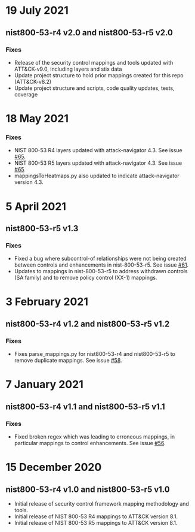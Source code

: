 <!--    CHANGELOG FORMAT                                                -->

<!--    Completed Entry template:                                       -->
<!--                                                                    -->
<!--    # Date in DD MMM YYYY format                                    -->
<!--    ### New Features                                                -->
<!--    ### Improvements                                                -->
<!--    ### Fixes                                                       -->

<!--    Entries for pull request template:                              -->
<!--                                                                    -->
<!--    # Changes staged on develop                                     -->
<!--    ### New Features                                                -->
<!--    ### Improvements                                                -->
<!--    ### Fixes                                                       -->

# 19 July 2021
## nist800-53-r4 v2.0 and nist800-53-r5 v2.0
### Fixes
- Release of the security control mappings and tools updated with ATT&CK-v9.0, including layers and stix data
- Update project structure to hold prior mappings created for this repo (ATT&CK-v8.2)
- Update project structure and scripts, code quality updates, tests, coverage


# 18 May 2021
### Fixes
- NIST 800-53 R4 layers updated with attack-navigator 4.3. See issue [#65](https://github.com/center-for-threat-informed-defense/attack-control-framework-mappings/issues/65).
- NIST 800-53 R5 layers updated with attack-navigator 4.3. See issue [#65](https://github.com/center-for-threat-informed-defense/attack-control-framework-mappings/issues/65).
- mappingsToHeatmaps.py also updated to indicate attack-navigator version 4.3.

# 5 April 2021
## nist800-53-r5 v1.3
### Fixes
- Fixed a bug where subcontrol-of relationships were not being created between controls and enhancements in nist-800-53-r5. See issue [#61](https://github.com/center-for-threat-informed-defense/attack-control-framework-mappings/issues/61).
- Updates to mappings in nist-800-53-r5 to address withdrawn controls (SA family) and to remove policy control (XX-1) mappings.

# 3 February 2021
## nist800-53-r4 v1.2 and nist800-53-r5 v1.2
### Fixes
- Fixes parse_mappings.py for nist800-53-r4 and nist800-53-r5 to remove duplicate mappings. See issue [#58](https://github.com/center-for-threat-informed-defense/attack-control-framework-mappings/issues/58).

# 7 January 2021
## nist800-53-r4 v1.1 and nist800-53-r5 v1.1
### Fixes
- Fixed broken regex which was leading to erroneous mappings, in particular mappings to control enhancements. See issue [#56](https://github.com/center-for-threat-informed-defense/attack-control-framework-mappings/issues/56).

# 15 December 2020
## nist800-53-r4 v1.0 and nist800-53-r5 v1.0
- Initial release of security control framework mapping methodology and tools. 
- Initial release of NIST 800-53 R4 mappings to ATT&CK version 8.1.
- Initial release of NIST 800-53 R5 mappings to ATT&CK version 8.1.
